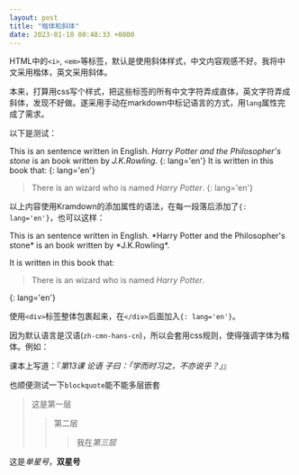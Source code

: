 ```yaml
---
layout: post
title: "楷体和斜体"
date: 2023-01-18 00:48:33 +0800
---
```


HTML中的`<i>`, `<em>`等标签，默认是使用斜体样式，中文内容观感不好。我将中文采用楷体，英文采用斜体。

本来，打算用css写个样式，把这些标签的所有中文字符弄成直体，英文字符弄成斜体，发现不好做。遂采用手动在markdown中标记语言的方式，用`lang`属性完成了需求。

以下是测试：

This is an sentence written in English. *Harry Potter and the Philosopher's stone* is an book written by *J.K.Rowling*.
{: lang='en'}
It is written in this book that:
{: lang='en'}
> There is an wizard who is named *Harry Potter*.
{: lang='en'}

以上内容使用Kramdown的添加属性的语法，在每一段落后添加了`{: lang='en'}`，也可以这样：

<div markdown='1'>
This is an sentence written in English. *Harry Potter and the Philosopher's stone* is an book written by *J.K.Rowling*.

It is written in this book that:
> There is an wizard who is named *Harry Potter*.
</div>{: lang='en'}

使用`<div>`标签整体包裹起来，在`</div>`后面加入`{: lang='en'}`。

因为默认语言是汉语(`zh-cmn-hans-cn`)，所以会套用css规则，使得强调字体为楷体。例如：

课本上写道：『*第13课 论语 子曰：「*学而时习之，不亦说乎？*」*』

也顺便测试一下`blockquote`能不能多层嵌套

> 这是第一层
> > 第二层
> > > 我在*第三层*

这是*单星号*，**双星号**
